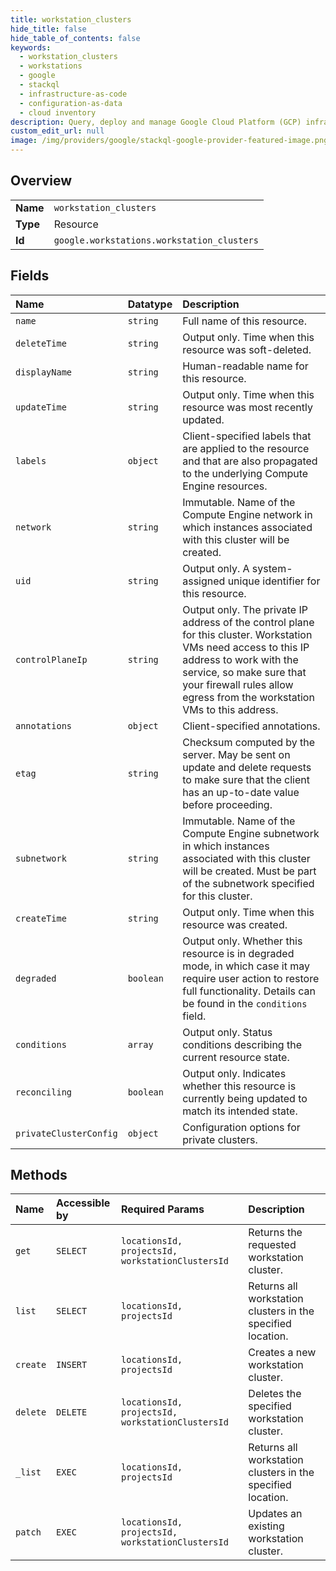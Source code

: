 ```yaml
---
title: workstation_clusters
hide_title: false
hide_table_of_contents: false
keywords:
  - workstation_clusters
  - workstations
  - google    
  - stackql
  - infrastructure-as-code
  - configuration-as-data
  - cloud inventory
description: Query, deploy and manage Google Cloud Platform (GCP) infrastructure and resources using SQL
custom_edit_url: null
image: /img/providers/google/stackql-google-provider-featured-image.png
---
```

  
    

## Overview
<table><tbody>
<tr><td><b>Name</b></td><td><code>workstation_clusters</code></td></tr>
<tr><td><b>Type</b></td><td>Resource</td></tr>
<tr><td><b>Id</b></td><td><code>google.workstations.workstation_clusters</code></td></tr>
</tbody></table>

## Fields
| Name | Datatype | Description |
|:-----|:---------|:------------|
| `name` | `string` | Full name of this resource. |
| `deleteTime` | `string` | Output only. Time when this resource was soft-deleted. |
| `displayName` | `string` | Human-readable name for this resource. |
| `updateTime` | `string` | Output only. Time when this resource was most recently updated. |
| `labels` | `object` | Client-specified labels that are applied to the resource and that are also propagated to the underlying Compute Engine resources. |
| `network` | `string` | Immutable. Name of the Compute Engine network in which instances associated with this cluster will be created. |
| `uid` | `string` | Output only. A system-assigned unique identifier for this resource. |
| `controlPlaneIp` | `string` | Output only. The private IP address of the control plane for this cluster. Workstation VMs need access to this IP address to work with the service, so make sure that your firewall rules allow egress from the workstation VMs to this address. |
| `annotations` | `object` | Client-specified annotations. |
| `etag` | `string` | Checksum computed by the server. May be sent on update and delete requests to make sure that the client has an up-to-date value before proceeding. |
| `subnetwork` | `string` | Immutable. Name of the Compute Engine subnetwork in which instances associated with this cluster will be created. Must be part of the subnetwork specified for this cluster. |
| `createTime` | `string` | Output only. Time when this resource was created. |
| `degraded` | `boolean` | Output only. Whether this resource is in degraded mode, in which case it may require user action to restore full functionality. Details can be found in the `conditions` field. |
| `conditions` | `array` | Output only. Status conditions describing the current resource state. |
| `reconciling` | `boolean` | Output only. Indicates whether this resource is currently being updated to match its intended state. |
| `privateClusterConfig` | `object` | Configuration options for private clusters. |
## Methods
| Name | Accessible by | Required Params | Description |
|:-----|:--------------|:----------------|:------------|
| `get` | `SELECT` | `locationsId, projectsId, workstationClustersId` | Returns the requested workstation cluster. |
| `list` | `SELECT` | `locationsId, projectsId` | Returns all workstation clusters in the specified location. |
| `create` | `INSERT` | `locationsId, projectsId` | Creates a new workstation cluster. |
| `delete` | `DELETE` | `locationsId, projectsId, workstationClustersId` | Deletes the specified workstation cluster. |
| `_list` | `EXEC` | `locationsId, projectsId` | Returns all workstation clusters in the specified location. |
| `patch` | `EXEC` | `locationsId, projectsId, workstationClustersId` | Updates an existing workstation cluster. |
